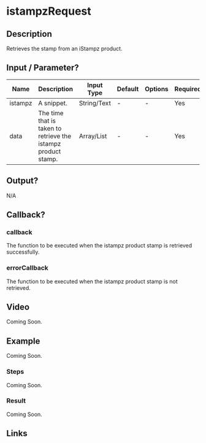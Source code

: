 # istampzRequest

## Description

Retrieves the stamp from an iStampz product.

## Input / Parameter?

| Name | Description | Input Type | Default | Options | Required |
| ------ | ------ | ------ | ------ | ------ | ------ |
| istampz | A snippet. | String/Text | - | - | Yes |
| data | The time that is taken to retrieve the istampz product stamp. | Array/List | - | - | Yes |

<!-- | callback | Functions to carry out after the stamp is retrieved successfully. | functionList | - | - | Yes | -->
<!-- | errorCallback | Functions to handle errors that arise while trying to retrieve the stamp. | functionList | Yes | -->

## Output?

N/A

## Callback?

### callback

The function to be executed when the istampz product stamp is retrieved successfully.

### errorCallback

The function to be executed when the istampz product stamp is not retrieved.

## Video

Coming Soon.

<!-- Format: [![Video]({image-path}?raw=true)]({url-link}) -->

## Example

Coming Soon.

<!-- Share a scenario, like a user requirements. -->

### Steps

Coming Soon.

<!-- Show the steps and share some screenshots.

1. .....

Format: ![]({image-path}?raw=true) -->

### Result

Coming Soon.

<!-- Explain the output.

Format: ![]({image-path}?raw=true) -->

## Links

